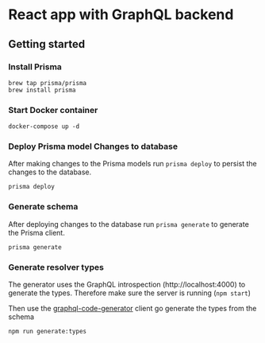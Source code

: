 # React app with GraphQL backend

## Getting started

### Install Prisma

```
brew tap prisma/prisma
brew install prisma
```

### Start Docker container

```
docker-compose up -d
```

### Deploy Prisma model Changes to database

After making changes to the Prisma models run `prisma deploy` to persist the
changes to the database.

```
prisma deploy
```

### Generate schema

After deploying changes to the database run `prisma generate` to generate the
Prisma client.

```
prisma generate
```

### Generate resolver types

The generator uses the GraphQL introspection (http://localhost:4000) to generate
the types. Therefore make sure the server is running (`npm start`)

Then use the [graphql-code-generator](graphql-code-generator.com) client go
generate the types from the schema

```
npm run generate:types
```
